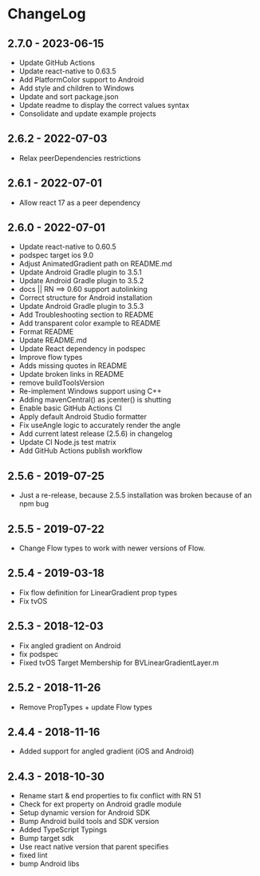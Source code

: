# ChangeLog

## 2.7.0 - 2023-06-15

- Update GitHub Actions
- Update react-native to 0.63.5
- Add PlatformColor support to Android
- Add style and children to Windows
- Update and sort package.json
- Update readme to display the correct values syntax
- Consolidate and update example projects

## 2.6.2 - 2022-07-03

- Relax peerDependencies restrictions

## 2.6.1 - 2022-07-01

- Allow react 17 as a peer dependency

## 2.6.0 - 2022-07-01

- Update react-native to 0.60.5
- podspec target ios 9.0
- Adjust AnimatedGradient path on README.md
- Update Android Gradle plugin to 3.5.1
- Update Android Gradle plugin to 3.5.2
- docs || RN ==> 0.60 support autolinking
- Correct structure for Android installation
- Update Android Gradle plugin to 3.5.3
- Add Troubleshooting section to README
- Add transparent color example to README
- Format README
- Update README.md
- Update React dependency in podspec
- Improve flow types
- Adds missing quotes in README
- Update broken links in README
- remove buildToolsVersion
- Re-implement Windows support using C++
- Adding mavenCentral() as jcenter() is shutting
- Enable basic GitHub Actions CI
- Apply default Android Studio formatter
- Fix useAngle logic to accurately render the angle
- Add current latest release (2.5.6) in changelog
- Update CI Node.js test matrix
- Add GitHub Actions publish workflow

## 2.5.6 - 2019-07-25

- Just a re-release, because 2.5.5 installation was broken because of an npm bug

## 2.5.5 - 2019-07-22

- Change Flow types to work with newer versions of Flow.

## 2.5.4 - 2019-03-18

- Fix flow definition for LinearGradient prop types
- Fix tvOS

## 2.5.3 - 2018-12-03

- Fix angled gradient on Android
- fix podspec
- Fixed tvOS Target Membership for BVLinearGradientLayer.m

## 2.5.2 - 2018-11-26

- Remove PropTypes + update Flow types

## 2.4.4 - 2018-11-16

- Added support for angled gradient (iOS and Android)

## 2.4.3 - 2018-10-30

- Rename start & end properties to fix conflict with RN 51
- Check for ext property on Android gradle module
- Setup dynamic version for Android SDK
- Bump Android build tools and SDK version
- Added TypeScript Typings
- Bump target sdk
- Use react native version that parent specifies
- fixed lint
- bump Android libs
